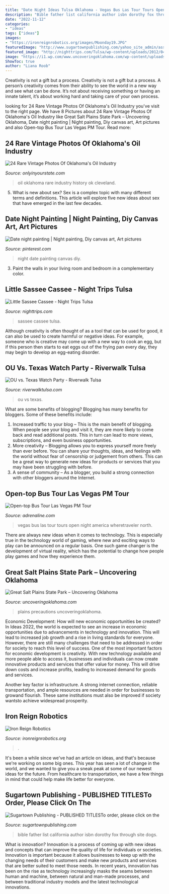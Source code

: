 ```yaml
---
title: "Date Night Ideas Tulsa Oklahoma - Vegas Bus Las Tour Tours Open Night America Wheretraveler North"
description: "Bible father list california author isbn dorothy fox through site dogs"
date: "2022-11-12"
categories:
- "ideas"
tags: ["ideas"]
images:
- "https://ironreignrobotics.org/images/Moonday19.JPG"
featuredImage: "http://www.sugartownpublishing.com/yahoo_site_admin/assets/images/IMG_1121.69110004_std.jpg"
featured_image: "http://nighttrips.com/Tulsa/wp-content/uploads/2012/04/SasseeCasseTNTFB.jpg"
image: "https://i1.wp.com/www.uncoveringoklahoma.com/wp-content/uploads/2017/05/2017-05-07-Great-Salt-Plains-State-Park-08.jpg?fit=1200%2C676&amp;ssl=1"
ShowToc: true
author: "Liana Roob"
---
```



Creativity is not a gift but a process.
Creativity is not a gift but a process. A person’s creativity comes from their ability to see the world in a new way and see what can be done. It’s not about receiving something or having an innate talent, it’s about working hard and taking care of your own process.

	

		
looking for 24 Rare Vintage Photos Of Oklahoma&#039;s Oil Industry you've visit to the right page. We have 8 Pictures about 24 Rare Vintage Photos Of Oklahoma&#039;s Oil Industry like Great Salt Plains State Park – Uncovering Oklahoma, Date night painting | Night painting, Diy canvas art, Art pictures and also Open-top Bus Tour Las Vegas PM Tour. Read more:
		
    
## 24 Rare Vintage Photos Of Oklahoma&#039;s Oil Industry

<img loading=lazy src="https://cdn.onlyinyourstate.com/wp-content/uploads/2016/12/ok80-4-700x484.jpeg" onerror="this.onerror=null;this.src='https://tse3.mm.bing.net/th?id=OIP.TcupdMHULinnzAT1GTc_6QHaFH&amp;pid=15.1';" alt="24 Rare Vintage Photos Of Oklahoma&#039;s Oil Industry">

_Source: onlyinyourstate.com_

>oil oklahoma rare industry history ok cleveland. 

	

5. What is new about sex?
Sex is a complex topic with many different terms and definitions. This article will explore five new ideas about sex that have emerged in the last few decades.

    
## Date Night Painting | Night Painting, Diy Canvas Art, Art Pictures

<img loading=lazy src="https://i.pinimg.com/originals/79/76/78/7976787212dc9eb52116935f07df520a.jpg" onerror="this.onerror=null;this.src='https://tse4.mm.bing.net/th?id=OIP.AvqvxH0JaH8KU1Mhd0vBjAHaES&amp;pid=15.1';" alt="Date night painting | Night painting, Diy canvas art, Art pictures">

_Source: pinterest.com_

>night date painting canvas diy. 

	

3. Paint the walls in your living room and bedroom in a complementary color. 

    
## Little Sassee Cassee - Night Trips Tulsa

<img loading=lazy src="http://nighttrips.com/Tulsa/wp-content/uploads/2012/04/SasseeCasseTNTFB.jpg" onerror="this.onerror=null;this.src='https://tse3.mm.bing.net/th?id=OIP.tD_VC3ttozI43H8jsw6tuwHaLH&amp;pid=15.1';" alt="Little Sassee Cassee - Night Trips Tulsa">

_Source: nighttrips.com_

>sassee cassee tulsa. 

	

Although creativity is often thought of as a tool that can be used for good, it can also be used to create harmful or negative ideas. For example, someone who is creative may come up with a new way to cook an egg, but if this person then starts to eat eggs out of the frying pan every day, they may begin to develop an egg-eating disorder.

    
## OU Vs. Texas Watch Party - Riverwalk Tulsa

<img loading=lazy src="https://riverwalktulsa.com/wp-content/uploads/2018/10/image.png" onerror="this.onerror=null;this.src='https://tse2.mm.bing.net/th?id=OIP.lCMdqwaY6-txjmmO4kOtRAHaEK&amp;pid=15.1';" alt="OU vs. Texas Watch Party - Riverwalk Tulsa">

_Source: riverwalktulsa.com_

>ou vs texas. 

	

What are some benefits of blogging?
Blogging has many benefits for bloggers. Some of these benefits include: 
1. Increased traffic to your blog – This is the main benefit of blogging. When people see your blog and visit it, they are more likely to come back and read additional posts. This in turn can lead to more views, subscriptions, and even business opportunities. 
2. More creativity – Blogging allows you to express yourself more freely than ever before. You can share your thoughts, ideas, and feelings with the world without fear of censorship or judgement from others. This can be a great way to generate new ideas for products or services that you may have been struggling with before. 
3. A sense of community – As a blogger, you build a strong connection with other bloggers around the Internet.

    
## Open-top Bus Tour Las Vegas PM Tour

<img loading=lazy src="https://res.cloudinary.com/adrenalinecom/image/upload/f_auto,q_auto/v1550114499/adventures/eps_991.jpg" onerror="this.onerror=null;this.src='https://tse1.mm.bing.net/th?id=OIP.5z0wAotOkj3zfA4CYv3fAgHaEQ&amp;pid=15.1';" alt="Open-top Bus Tour Las Vegas PM Tour">

_Source: adrenaline.com_

>vegas bus las tour tours open night america wheretraveler north. 

	

There are always new ideas when it comes to technology. This is especially true in the technology world of gaming, where new and exciting ways to play can be announced on a regular basis. One such game changer is the development of virtual reality, which has the potential to change how people play games and how they experience them.

    
## Great Salt Plains State Park – Uncovering Oklahoma

<img loading=lazy src="https://i1.wp.com/www.uncoveringoklahoma.com/wp-content/uploads/2017/05/2017-05-07-Great-Salt-Plains-State-Park-08.jpg?fit=1200%2C676&amp;ssl=1" onerror="this.onerror=null;this.src='https://tse1.mm.bing.net/th?id=OIP.bGBgyolyVj6pQlduVcgNKAHaEL&amp;pid=15.1';" alt="Great Salt Plains State Park – Uncovering Oklahoma">

_Source: uncoveringoklahoma.com_

>plains precautions uncoveringoklahoma. 

	

Economic Development: How will new economic opportunities be created?
In Ideas 2022, the world is expected to see an increase in economic opportunities due to advancements in technology and innovation. This will lead to increased job growth and a rise in living standards for everyone. However, there are still many challenges that need to be addressed in order for society to reach this level of success. 
One of the most important factors for economic development is creativity. With new technology available and more people able to access it, businesses and individuals can now create innovative products and services that offer value for money. This will drive down costs and increase profits, leading to increased demand for goods and services.

Another key factor is infrastructure. A strong internet connection, reliable transportation, and ample resources are needed in order for businesses to growand flourish. These same institutions must also be improved if society wantsto achieve widespread prosperity.

    
## Iron Reign Robotics

<img loading=lazy src="https://ironreignrobotics.org/images/Moonday19.JPG" onerror="this.onerror=null;this.src='https://tse1.mm.bing.net/th?id=OIP.QDTvmjqNkuVLyV4pRsCvVwHaHa&amp;pid=15.1';" alt="Iron Reign Robotics">

_Source: ironreignrobotics.org_

>. 

	

It's been a while since we've had an article on ideas, and that's because we're working on some big ones. This year has seen a lot of change in the world, and we wanted to give you a sneak peak at some of our newest ideas for the future. From healthcare to transportation, we have a few things in mind that could help make life better for everyone.

    
## Sugartown Publishing - PUBLISHED TITLESTo Order, Please Click On The

<img loading=lazy src="http://www.sugartownpublishing.com/yahoo_site_admin/assets/images/IMG_1121.69110004_std.jpg" onerror="this.onerror=null;this.src='https://tse2.mm.bing.net/th?id=OIP.cJjy-SZRW8UQZOGJPxyezgAAAA&amp;pid=15.1';" alt="Sugartown Publishing - PUBLISHED TITLESTo order, please click on the">

_Source: sugartownpublishing.com_

>bible father list california author isbn dorothy fox through site dogs. 

	

What is innovation?
Innovation is a process of coming up with new ideas and concepts that can improve the quality of life for individuals or societies. Innovation is important because it allows businesses to keep up with the changing needs of their customers and make new products and services that are better suited to meet those needs. In recent years, innovation has been on the rise as technology increasingly masks the seams between human and machine, between natural and man-made processes, and between traditional industry models and the latest technological innovations.

